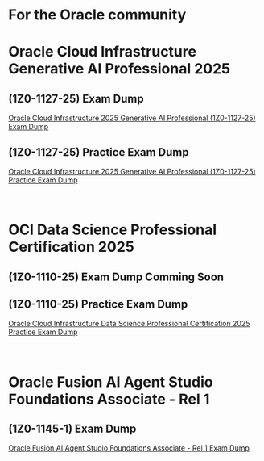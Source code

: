 # For the Oracle community 

# Oracle Cloud Infrastructure Generative AI Professional 2025
## (1Z0-1127-25) Exam Dump
[Oracle Cloud Infrastructure 2025 Generative AI Professional (1Z0-1127-25) Exam Dump](./(1Z0-1127-25)Exam_dump.md) <br>

## (1Z0-1127-25) Practice Exam Dump
[Oracle Cloud Infrastructure 2025 Generative AI Professional (1Z0-1127-25) Practice Exam Dump](./(1Z0-1127-25)Practice_test.md) <br><br><br>

# OCI Data Science Professional Certification 2025 
## (1Z0-1110-25) Exam Dump Comming Soon
## (1Z0-1110-25) Practice Exam Dump
[Oracle Cloud Infrastructure Data Science Professional Certification 2025 Practice Exam Dump](./(1Z0-1110-25)Practice_test.md)<br><br><br>

# Oracle Fusion AI Agent Studio Foundations Associate - Rel 1
## (1Z0-1145-1) Exam Dump
[Oracle Fusion AI Agent Studio Foundations Associate - Rel 1 Exam Dump](./(1Z0-1145-1)Exam_dump.md)

